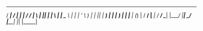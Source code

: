    ____   ____    _____      __     ____    _  _     ____  
  / ___| / ___|  | ____|    / /_   |___ \  | || |   |___ \ 
 | |     \___ \  |  _|     | '_ \    __) | | || |_    __) |
 | |___   ___) | | |___    | (_) |  / __/  |__   _|  / __/ 
  \____| |____/  |_____|    \___/  |_____|    |_|   |_____|
                                                           
